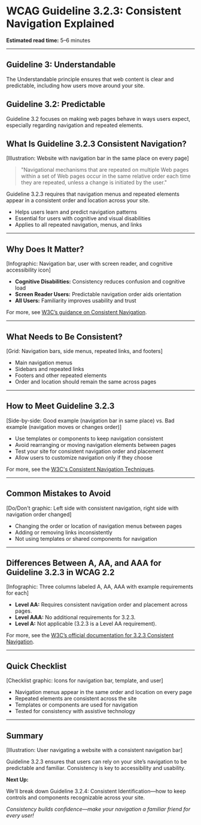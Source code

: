 <!--
title: WCAG Guideline 3.2.3: Consistent Navigation Explained
series: Making the Web Accessible for All
description: A practical guide to WCAG Guideline 3.2.3 (Consistent Navigation)—what it means, why it matters, and how to ensure navigation is predictable across your site.
keywords: wcag 3.2.3, consistent navigation, accessibility, web standards, navigation menus, user experience
image: wcag-3-2-3-consistent-navigation.png
imageAlt: Illustration of a website with a highlighted navigation bar appearing in the same place on every page
-->

# **WCAG Guideline 3.2.3: Consistent Navigation Explained**

**Estimated read time:** 5–6 minutes

---

## **Guideline 3: Understandable**

The Understandable principle ensures that web content is clear and predictable, including how users move around your site.

## **Guideline 3.2: Predictable**

Guideline 3.2 focuses on making web pages behave in ways users expect, especially regarding navigation and repeated elements.

## **What Is Guideline 3.2.3 Consistent Navigation?**

[Illustration: Website with navigation bar in the same place on every page]

> "Navigational mechanisms that are repeated on multiple Web pages within a set of Web pages occur in the same relative order each time they are repeated, unless a change is initiated by the user."

Guideline 3.2.3 requires that navigation menus and repeated elements appear in a consistent order and location across your site.

- Helps users learn and predict navigation patterns
- Essential for users with cognitive and visual disabilities
- Applies to all repeated navigation, menus, and links

---

## **Why Does It Matter?**

[Infographic: Navigation bar, user with screen reader, and cognitive accessibility icon]

- **Cognitive Disabilities:** Consistency reduces confusion and cognitive load
- **Screen Reader Users:** Predictable navigation order aids orientation
- **All Users:** Familiarity improves usability and trust

For more, see [W3C’s guidance on Consistent Navigation](https://www.w3.org/WAI/WCAG22/Understanding/consistent-navigation.html).

---

## **What Needs to Be Consistent?**

[Grid: Navigation bars, side menus, repeated links, and footers]

- Main navigation menus
- Sidebars and repeated links
- Footers and other repeated elements
- Order and location should remain the same across pages

---

## **How to Meet Guideline 3.2.3**

[Side-by-side: Good example (navigation bar in same place) vs. Bad example (navigation moves or changes order)]

- Use templates or components to keep navigation consistent
- Avoid rearranging or moving navigation elements between pages
- Test your site for consistent navigation order and placement
- Allow users to customize navigation only if they choose

For more, see the [W3C's Consistent Navigation Techniques](https://www.w3.org/WAI/WCAG22/Techniques/general/G61).

---

## **Common Mistakes to Avoid**

[Do/Don't graphic: Left side with consistent navigation, right side with navigation order changed]

- Changing the order or location of navigation menus between pages
- Adding or removing links inconsistently
- Not using templates or shared components for navigation

---

## **Differences Between A, AA, and AAA for Guideline 3.2.3 in WCAG 2.2**

[Infographic: Three columns labeled A, AA, AAA with example requirements for each]

- **Level AA:** Requires consistent navigation order and placement across pages.
- **Level AAA:** No additional requirements for 3.2.3.
- **Level A:** Not applicable (3.2.3 is a Level AA requirement).

For more, see the [W3C’s official documentation for 3.2.3 Consistent Navigation](https://www.w3.org/WAI/WCAG22/Understanding/consistent-navigation.html).

---

## **Quick Checklist**

[Checklist graphic: Icons for navigation bar, template, and user]

- Navigation menus appear in the same order and location on every page
- Repeated elements are consistent across the site
- Templates or components are used for navigation
- Tested for consistency with assistive technology

---

## **Summary**

[Illustration: User navigating a website with a consistent navigation bar]

Guideline 3.2.3 ensures that users can rely on your site’s navigation to be predictable and familiar. Consistency is key to accessibility and usability.

**Next Up:**

We’ll break down Guideline 3.2.4: Consistent Identification—how to keep controls and components recognizable across your site.

*Consistency builds confidence—make your navigation a familiar friend for every user!*
